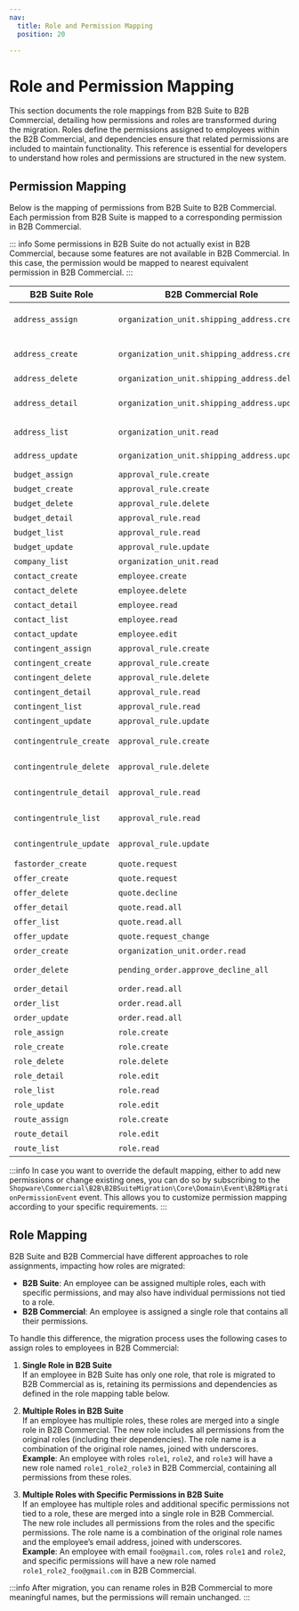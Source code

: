 ```yaml
---
nav:
  title: Role and Permission Mapping
  position: 20

---
```


# Role and Permission Mapping

This section documents the role mappings from B2B Suite to B2B Commercial, detailing how permissions and roles are transformed during the migration. Roles define the permissions assigned to employees within the B2B Commercial, and dependencies ensure that related permissions are included to maintain functionality. This reference is essential for developers to understand how roles and permissions are structured in the new system.

## Permission Mapping

Below is the mapping of permissions from B2B Suite to B2B Commercial. Each permission from B2B Suite is mapped to a corresponding permission in B2B Commercial.

::: info
Some permissions in B2B Suite do not actually exist in B2B Commercial, because some features are not available in B2B Commercial. In this case, the permission would be mapped to nearest equivalent permission in B2B Commercial.
:::

| B2B Suite Role          | B2B Commercial Role                         | Dependencies                                                                                       | Category        |
|-------------------------|---------------------------------------------|----------------------------------------------------------------------------------------------------|-----------------|
| `address_assign`        | `organization_unit.shipping_address.create` | `organization_unit.billing_address.create`, `organization_unit.create`, `organization_unit.update` | Address         |
| `address_create`        | `organization_unit.shipping_address.create` | `organization_unit.billing_address.create`, `organization_unit.create`, `organization_unit.update` | Address         |
| `address_delete`        | `organization_unit.shipping_address.delete` | `organization_unit.billing_address.delete`                                                         | Address         |
| `address_detail`        | `organization_unit.shipping_address.update` | `organization_unit.billing_address.update`, `organization_unit.create`, `organization_unit.update` | Address         |
| `address_list`          | `organization_unit.read`                    | `organization_unit.create`, `organization_unit.update`                                             | Address         |
| `address_update`        | `organization_unit.shipping_address.update` | `organization_unit.create`, `organization_unit.update`                                             | Address         |
| `budget_assign`         | `approval_rule.create`                      | None                                                                                               | Budget          |
| `budget_create`         | `approval_rule.create`                      | None                                                                                               | Budget          |
| `budget_delete`         | `approval_rule.delete`                      | None                                                                                               | Budget          |
| `budget_detail`         | `approval_rule.read`                        | None                                                                                               | Budget          |
| `budget_list`           | `approval_rule.read`                        | None                                                                                               | Budget          |
| `budget_update`         | `approval_rule.update`                      | None                                                                                               | Budget          |
| `company_list`          | `organization_unit.read`                    | None                                                                                               | Company         |
| `contact_create`        | `employee.create`                           | `employee.read`, `employee.edit`, `role.read`                                                      | Contact         |
| `contact_delete`        | `employee.delete`                           | `employee.read`, `employee.edit`, `role.read`                                                      | Contact         |
| `contact_detail`        | `employee.read`                             | None                                                                                               | Contact         |
| `contact_list`          | `employee.read`                             | None                                                                                               | Contact         |
| `contact_update`        | `employee.edit`                             | `employee.read`, `role.read`                                                                       | Contact         |
| `contingent_assign`     | `approval_rule.create`                      | None                                                                                               | Contingent      |
| `contingent_create`     | `approval_rule.create`                      | None                                                                                               | Contingent      |
| `contingent_delete`     | `approval_rule.delete`                      | None                                                                                               | Contingent      |
| `contingent_detail`     | `approval_rule.read`                        | None                                                                                               | Contingent      |
| `contingent_list`       | `approval_rule.read`                        | None                                                                                               | Contingent      |
| `contingent_update`     | `approval_rule.update`                      | None                                                                                               | Contingent      |
| `contingentrule_create` | `approval_rule.create`                      | None                                                                                               | Contingent Rule |
| `contingentrule_delete` | `approval_rule.delete`                      | None                                                                                               | Contingent Rule |
| `contingentrule_detail` | `approval_rule.read`                        | None                                                                                               | Contingent Rule |
| `contingentrule_list`   | `approval_rule.read`                        | None                                                                                               | Contingent Rule |
| `contingentrule_update` | `approval_rule.update`                      | None                                                                                               | Contingent Rule |
| `fastorder_create`      | `quote.request`                             | None                                                                                               | Order           |
| `offer_create`          | `quote.request`                             | None                                                                                               | Order           |
| `offer_delete`          | `quote.decline`                             | None                                                                                               | Order           |
| `offer_detail`          | `quote.read.all`                            | None                                                                                               | Order           |
| `offer_list`            | `quote.read.all`                            | `organization_unit.quote.read`                                                                     | Order           |
| `offer_update`          | `quote.request_change`                      | `quote.accept`                                                                                     | Order           |
| `order_create`          | `organization_unit.order.read`              | None                                                                                               | Order           |
| `order_delete`          | `pending_order.approve_decline_all`         | `pending_order.read_all`, `pending_order.approve_decline`                                          | Order           |
| `order_detail`          | `order.read.all`                            | None                                                                                               | Order           |
| `order_list`            | `order.read.all`                            | None                                                                                               | Order           |
| `order_update`          | `order.read.all`                            | None                                                                                               | Order           |
| `role_assign`           | `role.create`                               | `role.read`, `role.edit`                                                                           | Role            |
| `role_create`           | `role.create`                               | `role.read`, `role.edit`                                                                           | Role            |
| `role_delete`           | `role.delete`                               | `role.read`, `role.edit`                                                                           | Role            |
| `role_detail`           | `role.edit`                                 | `role.read`                                                                                        | Role            |
| `role_list`             | `role.read`                                 | None                                                                                               | Role            |
| `role_update`           | `role.edit`                                 | `role.read`                                                                                        | Role            |
| `route_assign`          | `role.create`                               | `role.read`, `role.edit`                                                                           | Route           |
| `route_detail`          | `role.edit`                                 | `role.read`                                                                                        | Route           |
| `route_list`            | `role.read`                                 | None                                                                                               | Route           |

:::info
In case you want to override the default mapping, either to add new permissions or change existing ones, you can do so by subscribing to the `Shopware\Commercial\B2B\B2BSuiteMigration\Core\Domain\Event\B2BMigrationPermissionEvent` event. This allows you to customize permission mapping according to your specific requirements.
:::

## Role Mapping

B2B Suite and B2B Commercial have different approaches to role assignments, impacting how roles are migrated:

- **B2B Suite**: An employee can be assigned multiple roles, each with specific permissions, and may also have individual permissions not tied to a role.
- **B2B Commercial**: An employee is assigned a single role that contains all their permissions.

To handle this difference, the migration process uses the following cases to assign roles to employees in B2B Commercial:

1. **Single Role in B2B Suite**  
   If an employee in B2B Suite has only one role, that role is migrated to B2B Commercial as is, retaining its permissions and dependencies as defined in the role mapping table below.

2. **Multiple Roles in B2B Suite**  
   If an employee has multiple roles, these roles are merged into a single role in B2B Commercial. The new role includes all permissions from the original roles (including their dependencies). The role name is a combination of the original role names, joined with underscores.  
   **Example**: An employee with roles `role1`, `role2`, and `role3` will have a new role named `role1_role2_role3` in B2B Commercial, containing all permissions from these roles.

3. **Multiple Roles with Specific Permissions in B2B Suite**  
   If an employee has multiple roles and additional specific permissions not tied to a role, these are merged into a single role in B2B Commercial. The new role includes all permissions from the roles and the specific permissions. The role name is a combination of the original role names and the employee’s email address, joined with underscores.  
   **Example**: An employee with email `foo@gmail.com`, roles `role1` and `role2`, and specific permissions will have a new role named `role1_role2_foo@gmail.com` in B2B Commercial.

:::info
After migration, you can rename roles in B2B Commercial to more meaningful names, but the permissions will remain unchanged.
:::
